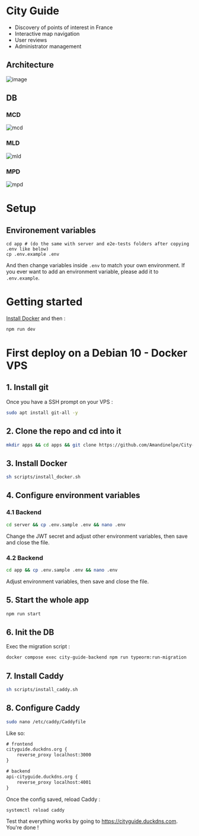 # City Guide

- Discovery of points of interest in France
- Interactive map navigation
- User reviews
- Administrator management

## Architecture

![image](https://github.com/Amandinelpe/City-Guide/assets/105013857/5aa0d39b-e21e-476d-8a9d-1f0f005fada8)

## DB

### MCD
![mcd](https://github.com/Amandinelpe/City-Guide/assets/105013857/da5c5442-81ab-4dc9-adb1-31394b2c1f2f)

### MLD
![mld](https://github.com/Amandinelpe/City-Guide/assets/105013857/a10fbbd1-8f83-4984-a2b5-fbaf3fd7190d)

### MPD
![mpd](https://github.com/Amandinelpe/City-Guide/assets/105013857/db254df9-c691-4211-b6a3-c84e1a2cb688)

# Setup

## Environement variables

```
cd app # (do the same with server and e2e-tests folders after copying .env like below)
cp .env.example .env
```

And then change variables inside `.env` to match your own environment.
If you ever want to add an environment variable, please add it to `.env.example`.

# Getting started

[Install Docker](https://www.docker.com/products/docker-desktop/) and then :

```sh
npm run dev
```

# First deploy on a Debian 10 - Docker VPS

## 1. Install git

Once you have a SSH prompt on your VPS :

```sh
sudo apt install git-all -y
```

## 2. Clone the repo and cd into it

```sh
mkdir apps && cd apps && git clone https://github.com/Amandinelpe/City-Guide.git && cd City-Guide
```

## 3. Install Docker

```sh
sh scripts/install_docker.sh
```

## 4. Configure environment variables

### 4.1 Backend

```sh
cd server && cp .env.sample .env && nano .env
```

Change the JWT secret and adjust other environment variables, then save and close the file.

### 4.2 Backend

```sh
cd app && cp .env.sample .env && nano .env
```

Adjust environment variables, then save and close the file.

## 5. Start the whole app

```sh
npm run start
```

## 6. Init the DB

Exec the migration script :

```sh
docker compose exec city-guide-backend npm run typeorm:run-migration
```

## 7. Install Caddy

```sh
sh scripts/install_caddy.sh
```

## 8. Configure Caddy

```sh
sudo nano /etc/caddy/Caddyfile
```

Like so:

```txt
# frontend
cityguide.duckdns.org {
    reverse_proxy localhost:3000
}

# backend
api-cityguide.duckdns.org {
    reverse_proxy localhost:4001
}
```

Once the config saved, reload Caddy :

```sh
systemctl reload caddy
```

Test that everything works by going to https://cityguide.duckdns.com.
You're done !
